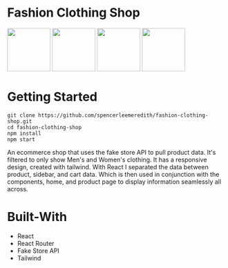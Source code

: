 # Fashion Clothing Shop

<img src="https://user-images.githubusercontent.com/96886636/232335446-421350ae-96e3-499d-8907-b7046cd77e4a.png" width="100" height="100"> <img src="https://user-images.githubusercontent.com/96886636/232335420-a1d860da-e268-4193-a492-f5a6f1e26500.png" width="100" height="100"> <img src="https://user-images.githubusercontent.com/96886636/232335451-b2d60b11-3bbc-4572-89f8-c2af9e63fd78.png" width="100" height="100"> <img src="https://user-images.githubusercontent.com/96886636/232335453-fec91fbd-7261-4c7c-adb2-12bba54dee06.png" width="100" height="100">



# Getting Started
```
git clone https://github.com/spencerleemeredith/fashion-clothing-shop.git
cd fashion-clothing-shop
npm install
npm start
```

An ecommerce shop that uses the fake store API to pull product data. It's filtered to only show Men's and Women's clothing. It has a responsive design, created with tailwind. 
With React I separated the data between product, sidebar, and cart data. Which is then used in conjunction with the components, home, and product page to display information seamlessly all across.

# Built-With
- React
- React Router
- Fake Store API
- Tailwind
